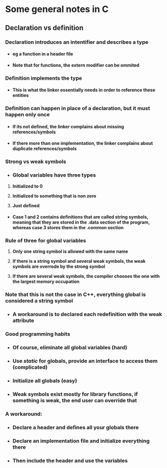 # Some general notes in C

## __Declaration vs definition__

### __Declaration introduces an intentifier and describes a type__

* #### eg __a function in a header file__

* __Note that for functions, the extern modifier can be ommited__

### __Definition implements the type__

* #### __This is what the linker essentially needs in order to reference these entities__

 ### __Definition can happen in place of a declaration, __but it must happen only once____

* #### If its not defined, the linker complains about missing references/symbols

* #### If there more than one implementation, the linker complains about duplicate references/symbols

### __Strong vs weak symbols__

* ### Global variables have three types

1) __Initialized to 0__

2) __Initialized to something that is non zero__

3) __Just defined__

* #### Case __1 and 2__ contains definitions that are called __string symbols__, meaning that they are stored in the __.data__ section of the program, whereas case __3__ stores them in the __.common section__

### __Rule of three for global variables__

1) __Only one string symbol is allowed with the same name__

2) __If there is a string symbol and several weak symbols, the weak symbols are overrode by the strong symbol__

3) __If there are several weak symbols, the compiler chooses the one with the largest memory occupation__

### __Note that this is not the case in C++, everything global is considered a string symbol__
* ### A workaround is to declared each redefinition with the __weak attribute__

### __Good programming habits__

* ### Of course, __eliminate all global variables__ (hard)

* ### Use ___static___ for globals, provide an interface to access them (complicated)

* ### __Initialize all globals__ (easy)

* ### Weak symbols exist mostly for __library functions__, if something is weak, the end user can override that

### __A workaround__:

* ### __Declare a header and defines all your globals there__
* ### __Declare an implementation file and initialize everything there__
* ### __Then include the header and use the variables__